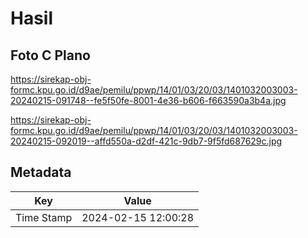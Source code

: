 # Hasil

## Foto C Plano

https://sirekap-obj-formc.kpu.go.id/d9ae/pemilu/ppwp/14/01/03/20/03/1401032003003-20240215-091748--fe5f50fe-8001-4e36-b606-f663590a3b4a.jpg

https://sirekap-obj-formc.kpu.go.id/d9ae/pemilu/ppwp/14/01/03/20/03/1401032003003-20240215-092019--affd550a-d2df-421c-9db7-9f5fd687629c.jpg


## Metadata

| Key        | Value               |
| ---------- | ------------------- |
| Time Stamp | 2024-02-15 12:00:28 |



